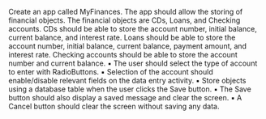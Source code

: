 Create an app called MyFinances. The app should allow the storing of financial objects. The financial objects are CDs, Loans, and Checking accounts. CDs should be able to store the account number, initial balance, current balance, and interest rate. Loans should be able to store the account number, initial balance, current balance, payment amount, and interest rate. Checking accounts should be able to store the account number and current balance.
▪ The user should select the type of account to enter with RadioButtons.
▪ Selection of the account should enable/disable relevant fields on the data entry activity.
▪ Store objects using a database table when the user clicks the Save button.
▪ The Save button should also display a saved message and clear the screen.
▪ A Cancel button should clear the screen without saving any data.